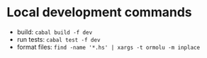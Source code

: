# Local development commands

- build: `cabal build -f dev`
- run tests: `cabal test -f dev`
- format files: `find -name '*.hs' | xargs -t ormolu -m inplace`
